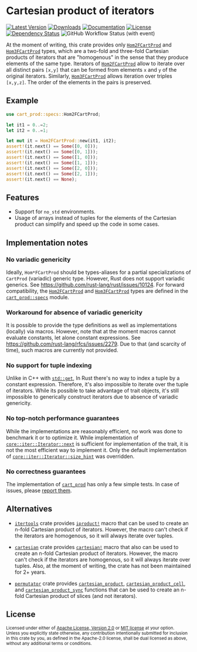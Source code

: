# Cartesian product of iterators

[![Latest Version](https://img.shields.io/crates/v/cart_prod.svg)][`cart_prod`]
[![Downloads](https://img.shields.io/crates/d/cart_prod.svg)][`cart_prod`]
[![Documentation](https://docs.rs/cart_prod/badge.svg)][`cart_prod`/docs]
[![License](https://img.shields.io/crates/l/cart_prod.svg)][`cart_prod`/license]
[![Dependency Status](https://deps.rs/repo/github/JohnScience/cart_prod/status.svg)][`cart_prod`/dep_status]
![GitHub Workflow Status (with event)](https://img.shields.io/github/actions/workflow/status/JohnScience/cart_prod/rust.yml)

At the moment of writing, this crate provides only [`Hom2FCartProd`] and [`Hom3FCartProd`] types, which are a two-fold and three-fold Cartesian products of iterators that are "homogenous" in the sense that they produce elements of the same type. Iterators of [`Hom2FCartProd`] allow to iterate over all distinct pairs `[x,y]` that can be formed from elements `x` and `y` of the original iterators. Similarly, [`Hom3FCartProd`] allows iteration over triples `[x,y,z]`. The order of the elements in the pairs is preserved.

## Example

```rust
use cart_prod::specs::Hom2FCartProd;

let it1 = 0..=2;
let it2 = 0..=1;

let mut it = Hom2FCartProd::new(it1, it2);
assert!(it.next() == Some([0, 0]));
assert!(it.next() == Some([0, 1]));
assert!(it.next() == Some([1, 0]));
assert!(it.next() == Some([1, 1]));
assert!(it.next() == Some([2, 0]));
assert!(it.next() == Some([2, 1]));
assert!(it.next() == None);
```

## Features

* Support for `no_std` environments.
* Usage of arrays instead of tuples for the elements of the Cartesian product can simplify and speed up the code in some cases.

## Implementation notes

### No variadic genericity

Ideally, `Hom*FCartProd` should be types-aliases for a partial specializations of `CartProd` (variadic) generic type. However, Rust does not support variadic generics. See <https://github.com/rust-lang/rust/issues/10124>. For forward compatibility, the [`Hom2FCartProd`] and [`Hom3FCartProd`] types are defined in the [`cart_prod::specs`] module.

### Workaround for absence of variadic genericity

It is possible to provide the type definitions as well as implementations (locally) via macros. However, note that at the moment macros cannot evaluate constants, let alone constant expressions. See <https://github.com/rust-lang/rfcs/issues/2279>. Due to that (and scarcity of time), such macros are currently not provided.

### No support for tuple indexing

Unlike in C++ with [`std::get`], In Rust there's no way to index a tuple by a constant expression. Therefore, it's also impossible to iterate over the tuple of iterators. While its possible to take advantage of trait objects, it's still impossible to generically construct iterators due to absence of variadic genericity.

### No top-notch performance guarantees

While the implementations are reasonably efficient, no work was done to benchmark it or to optimize it. While implementation of [`core::iter::Iterator::next`] is sufficient for implementation of the trait, it is not the most efficient way to implement it. Only the default implementation of [`core::iter::Iterator::size_hint`] was overridden.

### No correctness guarantees

The implementation of [`cart_prod`] has only a few simple tests. In case of issues, please [report them][`cart_prod`/issues].

## Alternatives

* [`itertools`] crate provides [`iproduct!`] macro that can be used to create an n-fold Cartesian product of iterators. However, the macro can't check if the iterators are homogenous, so it will always iterate over tuples.

* [`cartesian`] crate provides [`cartesian!`] macro that also can be used to create an n-fold Cartesian product of iterators. However, the macro can't check if the iterators are homogenous, so it will always iterate over tuples. Also, at the moment of writing, the crate has not been maintained for 2+ years.

* [`permutator`] crate provides [`cartesian_product`], [`cartesian_product_cell`], and [`cartesian_product_sync`] functions that can be used to create an n-fold Cartesian product of slices (and not iterators).

## License

<sup>
Licensed under either of <a href="LICENSE-APACHE">Apache License, Version
2.0</a> or <a href="LICENSE-MIT">MIT license</a> at your option.
</sup>

<br>

<sub>
Unless you explicitly state otherwise, any contribution intentionally submitted
for inclusion in this crate by you, as defined in the Apache-2.0 license, shall
be dual licensed as above, without any additional terms or conditions.
</sub>

[`cart_prod`]: https://crates.io/crates/cart_prod
[`cart_prod`/docs]: https://docs.rs/cart_prod
[`cart_prod`/license]: https://github.com/JohnScience/cart_prod#license
[`cart_prod`/issues]: https://github.com/JohnScience/cart_prod/issues
[`cart_prod`/dep_status]: https://deps.rs/repo/github/JohnScience/cart_prod
[`Hom2FCartProd`]: https://docs.rs/cart_prod/latest/cart_prod/specs/struct.Hom2FCartProd.html
[`Hom3FCartProd`]: https://docs.rs/cart_prod/latest/cart_prod/specs/struct.Hom3FCartProd.html
[`std::get`]: https://en.cppreference.com/w/cpp/utility/tuple/get
[`cart_prod::specs`]: https://docs.rs/cart_prod/latest/cart_prod/specs/index.html
[`core::iter::Iterator::next`]: https://doc.rust-lang.org/std/iter/trait.Iterator.html#tymethod.next
[`core::iter::Iterator::size_hint`]: https://doc.rust-lang.org/std/iter/trait.Iterator.html#method.size_hint
[`itertools`]: https://crates.io/crates/itertools
[`iproduct!`]: https://docs.rs/itertools/latest/itertools/macro.iproduct.html
[`cartesian`]: https://crates.io/crates/cartesian
[`cartesian!`]: https://docs.rs/cartesian/0.2.1/cartesian/macro.cartesian.html
[`permutator`]: https://crates.io/crates/permutator
[`cartesian_product`]: https://docs.rs/permutator/latest/permutator/fn.cartesian_product.html
[`cartesian_product_cell`]: https://docs.rs/permutator/latest/permutator/fn.cartesian_product_cell.html
[`cartesian_product_sync`]: https://docs.rs/permutator/latest/permutator/fn.cartesian_product_sync.html
